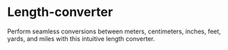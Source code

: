 # Length-converter
Perform seamless conversions between meters, centimeters, inches, feet, yards, and miles with this intuitive length converter.
